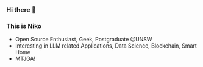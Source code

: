### Hi there 👋



### This is Niko

- Open Source Enthusiast, Geek, Postgraduate @UNSW
- Interesting in LLM related Applications, Data Science, Blockchain, Smart Home
- MTJGA!


<!--
**n1k0ver3E/n1k0ver3E** is a ✨ _special_ ✨ repository because its `README.md` (this file) appears on your GitHub profile.

Here are some ideas to get you started:

- 🔭 I’m currently working on ...
- 🌱 I’m currently learning ...
- 👯 I’m looking to collaborate on ...
- 🤔 I’m looking for help with ...
- 💬 Ask me about ...
- 📫 How to reach me: ...
- 😄 Pronouns: ...
- ⚡ Fun fact: ...
-->

